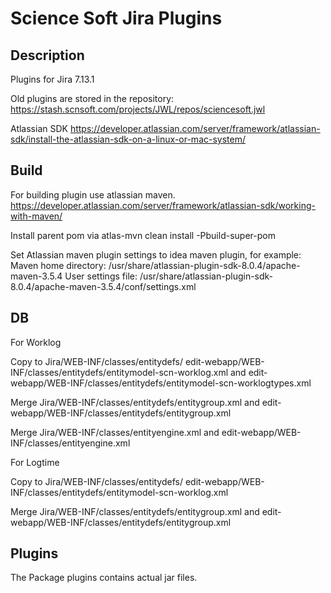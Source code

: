 # Science Soft Jira Plugins


## Description

Plugins for Jira 7.13.1

Old plugins are stored in the repository:
https://stash.scnsoft.com/projects/JWL/repos/sciencesoft.jwl

Atlassian SDK
https://developer.atlassian.com/server/framework/atlassian-sdk/install-the-atlassian-sdk-on-a-linux-or-mac-system/

## Build

For building plugin use atlassian maven.
https://developer.atlassian.com/server/framework/atlassian-sdk/working-with-maven/

Install parent pom via atlas-mvn clean install -Pbuild-super-pom

Set Atlassian maven plugin settings to idea maven plugin, for example:
Maven home directory: /usr/share/atlassian-plugin-sdk-8.0.4/apache-maven-3.5.4
User settings file: /usr/share/atlassian-plugin-sdk-8.0.4/apache-maven-3.5.4/conf/settings.xml

## DB

For Worklog

Copy to Jira/WEB-INF/classes/entitydefs/ 
edit-webapp/WEB-INF/classes/entitydefs/entitymodel-scn-worklog.xml and 
edit-webapp/WEB-INF/classes/entitydefs/entitymodel-scn-worklogtypes.xml 

Merge Jira/WEB-INF/classes/entitydefs/entitygroup.xml
and edit-webapp/WEB-INF/classes/entitydefs/entitygroup.xml

Merge Jira/WEB-INF/classes/entityengine.xml
and edit-webapp/WEB-INF/classes/entityengine.xml

For Logtime

Copy to Jira/WEB-INF/classes/entitydefs/ 
edit-webapp/WEB-INF/classes/entitydefs/entitymodel-scn-worklog.xml 

Merge Jira/WEB-INF/classes/entitydefs/entitygroup.xml
and edit-webapp/WEB-INF/classes/entitydefs/entitygroup.xml

## Plugins

The Package plugins contains actual jar files. 
